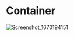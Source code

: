 # Container
![Screenshot_1670194151](https://user-images.githubusercontent.com/112117485/205514179-5db2a247-f4b9-4a35-a685-b71b01827097.png)
